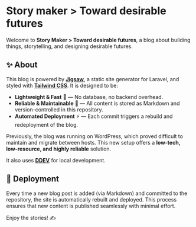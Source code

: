 # Story maker > Toward desirable futures

Welcome to **Story Maker > Toward desirable futures**, a blog about building things, storytelling, and designing desirable futures.

## ✨ About
This blog is powered by **[Jigsaw](https://jigsaw.tighten.com/)**, a static site generator for Laravel, and styled with **[Tailwind CSS](https://tailwindcss.com)**. It is designed to be:

- **Lightweight & Fast** 🚀 — No database, no backend overhead.
- **Reliable & Maintainable** 🔧 — All content is stored as Markdown and version-controlled in this repository.
- **Automated Deployment** ⚡ — Each commit triggers a rebuild and redeployment of the blog.

Previously, the blog was running on WordPress, which proved difficult to maintain and migrate between hosts. This new setup offers a **low-tech, low-resource, and highly reliable** solution.

It also uses **[DDEV](https://ddev.readthedocs.io/)** for local development.

## 🚀 Deployment
Every time a new blog post is added (via Markdown) and committed to the repository, the site is automatically rebuilt and deployed. This process ensures that new content is published seamlessly with minimal effort.

Enjoy the stories! ✍️